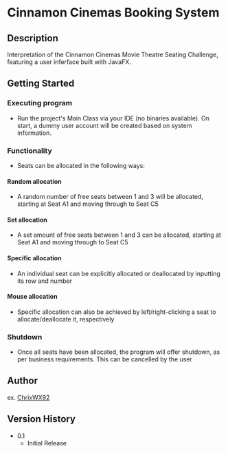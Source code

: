 # Cinnamon Cinemas Booking System
## Description
Interpretation of the Cinnamon Cinemas Movie Theatre Seating Challenge, featuring a user inferface built with JavaFX.

## Getting Started
### Executing program

* Run the project's Main Class via your IDE (no binaries available). On start, a dummy user account will be created based on system information.

### Functionality
* Seats can be allocated in the following ways:
#### Random allocation
* A random number of free seats between 1 and 3 will be allocated, starting at Seat A1 and moving through to Seat C5
#### Set allocation
* A set amount of free seats between 1 and 3 can be allocated, starting at Seat A1 and moving through to Seat C5
#### Specific allocation
* An individual seat can be explicitly allocated or deallocated by inputting its row and number
#### Mouse allocation
* Specific allocation can also be achieved by left/right-clicking a seat to allocate/deallocate it, respectively

### Shutdown
* Once all seats have been allocated, the program will offer shutdown, as per business requirements. This can be cancelled by the user 

## Author
ex. [ChrixWX92](https://github.com/ChrixWX92)

## Version History

* 0.1
    * Initial Release

